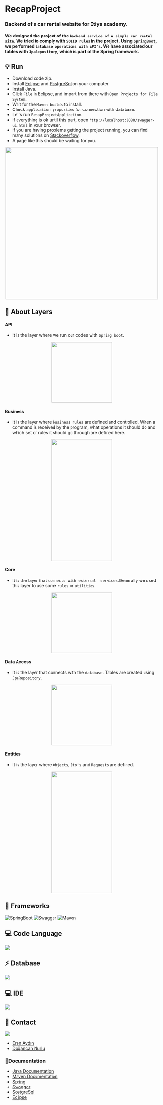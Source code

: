 # RecapProject
### Backend of a car rental website for Etiya academy.
#### We designed the project of the `backend service of a simple car rental site`. We tried to comply with `SOLID rules` in the project. Using `SpringBoot`, we performed `database operations with API's`. We have associated our tables with `JpaRepository`, which is part of the Spring framework.


## 💡 Run
* Download code zip.
* Install [Eclipse](https://www.eclipse.org/) and [PostgreSql](https://www.postgresql.org/) on your computer.
* Install [Java](https://www.oracle.com/java/technologies/downloads/).
* Click `File` in Eclipse, and import from there with `Open Projects for File System`.
* Wait for the `Maven builds` to install.
* Check `application proporties` for connection with database.
* Let's run  `RecapProjectApplication`.
* If everything is ok until this part, open `http://localhost:8080/swagger-ui.html` in your browser.
* If you are having problems getting the project running, you can find many solutions on [Stackoverflow](https://stackoverflow.com/).
* A page like this should be waiting for you.
<p align="center">
<img src="https://user-images.githubusercontent.com/83093241/135363066-4b78a16f-f1c0-4ae4-907a-c001b62c1292.png " width="500" height="500" />
</p>

## 🧐 About Layers
#### API
* It is the layer where we run our codes with `Spring boot`.
<p align="center">
<img src="https://user-images.githubusercontent.com/83093241/135363445-b4000808-c50a-4696-b780-e4ba0686abb3.png " width="200" height="200" />
</p>

#### Business
* It is the layer where `business rules` are defined and controlled. When a command is received by the program, what operations it should do and which set of rules it should go through are defined here.
<p align="center">
<img src="https://user-images.githubusercontent.com/83093241/135363510-69e84ab7-f77e-44b4-a787-1962dd0dcf58.png " width="200" height="400" />
</p>

#### Core
* It is the layer that `connects with external  services`.Generally we used this layer to use some `rules` or `utilities`.
<p align="center">
<img src="https://user-images.githubusercontent.com/83093241/135363576-5ec0531b-c6be-4f54-b0a9-56b29cdd8642.png " width="200" height="200" />
</p>

#### Data Access
* It is the layer that connects with the `database`. Tables are created using `JpaRepository`.
<p align="center">
<img src="https://user-images.githubusercontent.com/83093241/135363653-e49f7f88-b793-405a-b8f7-e8ed87dfafc9.png" width="200" height="200" />
</p>

#### Entities
* It is the layer where `Objects`, `Dto's` and `Requests` are defined.
<p align="center">
<img src="https://user-images.githubusercontent.com/83093241/135363692-647f31bb-d027-4268-903e-d60d8508f73e.png" width="200" height="400" />
</p>


## 🚀 Frameworks
![SpringBoot](https://img.shields.io/badge/Spring-6DB33F?style=for-the-badge&logo=spring&logoColor=white)
![Swagger](https://img.shields.io/badge/Swagger-85EA2D?style=for-the-badge&logo=Swagger&logoColor=white)
![Maven](https://img.shields.io/badge/apache_maven-C71A36?style=for-the-badge&logo=apachemaven&logoColor=white)


## 💻 Code Language
![](https://img.shields.io/badge/Java-ED8B00?style=for-the-badge&logo=java&logoColor=white)

## ⚡ Database
![](https://img.shields.io/badge/PostgreSQL-316192?style=for-the-badge&logo=postgresql&logoColor=white)


## 💻 IDE
![](https://img.shields.io/badge/Eclipse-2C2255?style=for-the-badge&logo=eclipse&logoColor=white)

## 📱 Contact
![](https://img.shields.io/badge/LinkedIn-0077B5?style=for-the-badge&logo=linkedin&logoColor=white)
* [Eren Aydın](https://www.linkedin.com/in/eerenaydin/)
* [Doğancan Nurlu](https://www.linkedin.com/in/do%C4%9Fancan-nurlu-67a699156/)

### 📝Documentation
* [Java Documentation](https://docs.oracle.com/en/java/)
* [Maven Documentation](https://maven.apache.org/)
* [Spring](https://spring.io/)
* [Swagger](https://swagger.io)
* [SostgreSql](https://www.postgresql.org/)
* [Eclipse](https://www.eclipse.org/)

